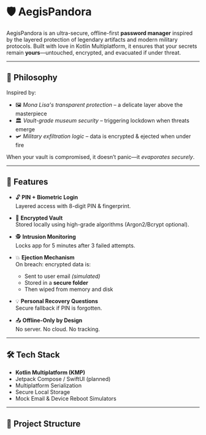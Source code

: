 # 🛡️ AegisPandora

AegisPandora is an ultra-secure, offline-first **password manager** inspired by the layered protection of legendary artifacts and modern military protocols. Built with love in Kotlin Multiplatform, it ensures that your secrets remain **yours**—untouched, encrypted, and evacuated if under threat.

---

## 🔐 Philosophy

Inspired by:
- 🖼️ *Mona Lisa's transparent protection* – a delicate layer above the masterpiece
- 🏛️ *Vault-grade museum security* – triggering lockdown when threats emerge
- 🛩️ *Military exfiltration logic* – data is encrypted & ejected when under fire

When your vault is compromised, it doesn’t panic—it *evaporates securely*.

---

## 🚀 Features

- 🔓 **PIN + Biometric Login**  
  Layered access with 8-digit PIN & fingerprint.

- 🔐 **Encrypted Vault**  
  Stored locally using high-grade algorithms (Argon2/Bcrypt optional).

- 🕵️ **Intrusion Monitoring**  
  Locks app for 5 minutes after 3 failed attempts.

- 💥 **Ejection Mechanism**  
  On breach: encrypted data is:
  - Sent to user email *(simulated)*
  - Stored in a **secure folder**
  - Then wiped from memory and disk

- 💡 **Personal Recovery Questions**  
  Secure fallback if PIN is forgotten.

- 📤 **Offline-Only by Design**  
  No server. No cloud. No tracking.

---

## 🛠️ Tech Stack

- **Kotlin Multiplatform (KMP)**
- Jetpack Compose / SwiftUI (planned)
- Multiplatform Serialization
- Secure Local Storage
- Mock Email & Device Reboot Simulators

---

## 📂 Project Structure


